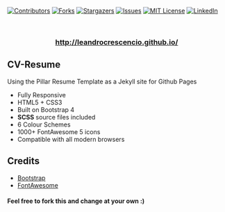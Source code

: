 <!-- PROJECT SHIELDS -->
<!--
*** I'm using markdown "reference style" links for readability.
*** Reference links are enclosed in brackets [ ] instead of parentheses ( ).
*** See the bottom of this document for the declaration of the reference variables
*** for contributors-url, forks-url, etc. This is an optional, concise syntax you may use.
*** https://www.markdownguide.org/basic-syntax/#reference-style-links
-->

[![Contributors][contributors-shield]][contributors-url]
[![Forks][forks-shield]][forks-url]
[![Stargazers][stars-shield]][stars-url]
[![Issues][issues-shield]][issues-url]
[![MIT License][license-shield]][license-url]
[![LinkedIn][linkedin-shield]][linkedin-url]

<br />
<p align="center">
  <a href="http://leandrocrescencio.github.io/">
    <h3 align="center"><strong>http://leandrocrescencio.github.io/</strong></h3>
  </a>
</p>

## CV-Resume 
 Using the Pillar Resume Template as a Jekyll site for Github Pages

*  Fully Responsive
*  HTML5 + CSS3
*  Built on Bootstrap 4
*  **SCSS** source files included
*  6 Colour Schemes
*  1000+ FontAwesome 5 icons
*  Compatible with all modern browsers

## Credits
- [Bootstrap](http://getbootstrap.com/)
- [FontAwesome](http://fortawesome.github.io/Font-Awesome/)


#### Feel free to fork this and change at your own :)


<!-- MARKDOWN LINKS & IMAGES -->
<!-- https://www.markdownguide.org/basic-syntax/#reference-style-links -->
[contributors-shield]: https://img.shields.io/github/contributors/leandrocrescencio/leandrocrescencio.github.io.svg?style=flat-square
[contributors-url]: https://github.com/leandrocrescencio/leandrocrescencio.github.io/graphs/contributors
[forks-shield]: https://img.shields.io/github/forks/leandrocrescencio/leandrocrescencio.github.io.svg?style=flat-square
[forks-url]: https://github.com/leandrocrescencio/leandrocrescencio.github.io/network/members
[stars-shield]: https://img.shields.io/github/stars/leandrocrescencio/leandrocrescencio.github.io.svg?style=flat-square
[stars-url]: https://github.com/leandrocrescencio/leandrocrescencio.github.io/stargazers
[issues-shield]: https://img.shields.io/github/issues/leandrocrescencio/leandrocrescencio.github.io.svg?style=flat-square
[issues-url]: https://github.com/leandrocrescencio/leandrocrescencio.github.io/issues
[license-shield]: https://img.shields.io/github/license/leandrocrescencio/leandrocrescencio.github.io.svg?style=flat-square
[license-url]: https://github.com/leandrocrescencio/leandrocrescencio.github.io/blob/master/LICENSE
[linkedin-shield]: https://img.shields.io/badge/-LinkedIn-black.svg?style=flat-square&logo=linkedin&colorB=555
[linkedin-url]: https://linkedin.com/in/leandrocrescencio
